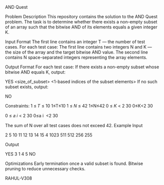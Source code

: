AND Quest

Problem Description
This repository contains the solution to the AND Quest problem. The task is to determine whether there exists a non-empty subset of an array such that the bitwise AND of its elements equals a given integer K.

Input Format
The first line contains an integer T — the number of test cases.
For each test case:
The first line contains two integers N and K — the size of the array and the target bitwise AND value.
The second line contains N space-separated integers representing the array elements.

Output Format
For each test case:
If there exists a non-empty subset whose bitwise AND equals K, output:

YES
<size_of_subset>
<1-based indices of the subset elements>
If no such subset exists, output:

NO

Constraints:
1
≤
𝑇
≤
10
1≤T≤10
1
≤
𝑁
≤
42
1≤N≤42
0
≤
𝐾
<
2
30
0≤K<2 
30
 
0
≤
𝑎
𝑖
<
2
30
0≤a 
i
​
 <2 
30
 
The sum of N over all test cases does not exceed 42.
Example
Input

2
5 10
11 12 13 14 15
4 1023
511 512 256 255

Output

YES
3
1 4 5
NO

Optimizations
Early termination once a valid subset is found.
Bitwise pruning to reduce unnecessary checks.

RAHUL-V308
